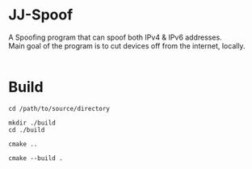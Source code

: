 # JJ-Spoof
A Spoofing program that can spoof both IPv4 & IPv6 addresses.<br>
Main goal of the program is to cut devices off from the internet, locally.
<br>
<br>
# Build
~~~
cd /path/to/source/directory

mkdir ./build
cd ./build

cmake ..

cmake --build .
~~~
